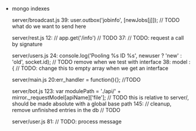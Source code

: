  - mongo indexes

	server/broadcast.js
	39:								user.outbox('jobinfo', [newJobs[j]]); // TODO what do we want to send here

	server/rest.js
	12:        // app.get('/info') // TODO
	37:                                        // TODO: request a call by signature

	server/users.js
	24:			console.log('Pooling %s ID %s', newuser ? 'new' : 'old', socket.id); // TODO remove when we test with interface
	38:				model : { // TODO: change this to empty array when we get an interface

	server/main.js
	20:err_handler = function(){}; //TODO

	server/bot.js
	123:			var modulePath = './api/' + mirror._requestModel[apiName]['file']; // TODO this is relative to server/, should be made absolute with a global base path
	145:	// cleanup, remove unfinished entries in the db // TODO

	server/user.js
	81:		// TODO: process message